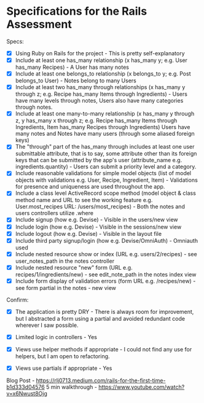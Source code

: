 # Specifications for the Rails Assessment

Specs:
- [x] Using Ruby on Rails for the project - This is pretty self-explanatory
- [x] Include at least one has_many relationship (x has_many y; e.g. User has_many Recipes) - A User has many notes
- [x] Include at least one belongs_to relationship (x belongs_to y; e.g. Post belongs_to User) - Notes belong to many Users
- [x] Include at least two has_many through relationships (x has_many y through z; e.g. Recipe has_many Items through Ingredients) - Users have many levels through notes, Users also have many categories through notes.
- [x] Include at least one many-to-many relationship (x has_many y through z, y has_many x through z; e.g. Recipe has_many Items through Ingredients, Item has_many Recipes through Ingredients) Users have many notes and Notes have many users (through some aliased foreign keys)
- [x] The "through" part of the has_many through includes at least one user submittable attribute, that is to say, some attribute other than its foreign keys that can be submitted by the app's user (attribute_name e.g. ingredients.quantity) - Users can submit a priority level and a category.
- [x] Include reasonable validations for simple model objects (list of model objects with validations e.g. User, Recipe, Ingredient, Item) - Validations for presence and uniqueness are used throughout the app.
- [x] Include a class level ActiveRecord scope method (model object & class method name and URL to see the working feature e.g. User.most_recipes URL: /users/most_recipes) - Both the notes and users controllers utilize .where
- [x] Include signup (how e.g. Devise) - Visible in the users/new view
- [x] Include login (how e.g. Devise) - Visible in the sessions/new view
- [x] Include logout (how e.g. Devise) - Visible in the layout file
- [x] Include third party signup/login (how e.g. Devise/OmniAuth) - Omniauth used
- [x] Include nested resource show or index (URL e.g. users/2/recipes) - see user_notes_path in the notes controller
- [x] Include nested resource "new" form (URL e.g. recipes/1/ingredients/new) - see edit_note_path in the notes index view
- [x] Include form display of validation errors (form URL e.g. /recipes/new) - see form partial in the notes - new view

Confirm:
- [x] The application is pretty DRY - There is always room for improvement, but I abstracted a form using a partial and avoided redundant code wherever I saw possible.
- [x] Limited logic in controllers - Yes
- [x] Views use helper methods if appropriate - I could not find any use for helpers, but I am open to refactoring.
- [x] Views use partials if appropriate - Yes


Blog Post - https://rlj0713.medium.com/rails-for-the-first-time-b1d333d04576
5 min walkthrough - https://www.youtube.com/watch?v=x6Nwust8Ojg

